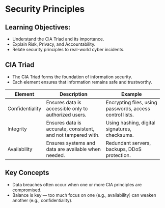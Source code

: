 # Security Principles

## Learning Objectives:
- Understand the CIA Triad and its importance.
- Explain Risk, Privacy, and Accountability.
- Relate security principles to real-world cyber incidents.

## CIA Triad
- The CIA Triad forms the foundation of information security.
- Each element ensures that information remains safe and trustworthy.

| Element | Description | Example |
|----------|--------------|----------|
| Confidentiality | Ensures data is accessible only to authorized users. | Encrypting files, using passwords, access control lists. |
| Integrity | Ensures data is accurate, consistent, and not tampered with. | Using hashing, digital signatures, checksums. |
| Availability | Ensures systems and data are available when needed. | Redundant servers, backups, DDoS protection. |



## Key Concepts
- Data breaches often occur when one or more CIA principles are compromised.
- Balance is key — too much focus on one (e.g., availability) can weaken another (e.g., confidentiality).
